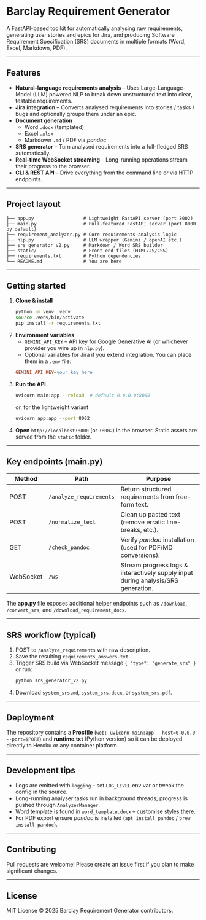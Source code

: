 # Barclay Requirement Generator

A FastAPI-based toolkit for automatically analysing raw requirements, generating user stories and epics for Jira, and producing Software Requirement Specification (SRS) documents in multiple formats (Word, Excel, Markdown, PDF).

---

## Features

* **Natural-language requirements analysis** – Uses Large-Language-Model (LLM) powered NLP to break down unstructured text into clear, testable requirements.
* **Jira integration** – Converts analysed requirements into stories / tasks / bugs and optionally groups them under an epic.
* **Document generation**
  * Word `.docx` (templated)
  * Excel `.xlsx`
  * Markdown `.md` / PDF via *pandoc*
* **SRS generator** – Turn analysed requirements into a full-fledged SRS automatically.
* **Real-time WebSocket streaming** – Long-running operations stream their progress to the browser.
* **CLI & REST API** – Drive everything from the command line or via HTTP endpoints.

---

## Project layout

```
├── app.py                  # Lightweight FastAPI server (port 8002)
├── main.py                 # Full-featured FastAPI server (port 8000 by default)
├── requirement_analyzer.py # Core requirements-analysis logic
├── nlp.py                  # LLM wrapper (Gemini / openAI etc.)
├── srs_generator_v2.py     # Markdown / Word SRS builder
├── static/                 # Front-end files (HTML/JS/CSS)
├── requirements.txt        # Python dependencies
└── README.md               # You are here
```

---

## Getting started

1. **Clone & install**
   ```bash
   python -m venv .venv
   source .venv/bin/activate
   pip install -r requirements.txt
   ```
2. **Environment variables**
   * `GEMINI_API_KEY` – API key for Google Generative AI (or whichever provider you wire up in `nlp.py`).
   * Optional variables for Jira if you extend integration.
   You can place them in a `.env` file:
   ```ini
   GEMINI_API_KEY=your_key_here
   ```
3. **Run the API**
   ```bash
   uvicorn main:app --reload  # default 0.0.0.0:8000
   ```
   or, for the lightweight variant
   ```bash
   uvicorn app:app --port 8002
   ```
4. **Open** `http://localhost:8000` (or `:8002`) in the browser. Static assets are served from the `static` folder.

---

## Key endpoints (main.py)

| Method | Path | Purpose |
| ------ | ---- | ------- |
| POST | `/analyze_requirements` | Return structured requirements from free-form text. |
| POST | `/normalize_text` | Clean up pasted text (remove erratic line-breaks, etc.). |
| GET  | `/check_pandoc` | Verify *pandoc* installation (used for PDF/MD conversions). |
| WebSocket | `/ws` | Stream progress logs & interactively supply input during analysis/SRS generation. |

The **app.py** file exposes additional helper endpoints such as `/download`, `/convert_srs`, and `/download_requirement_docx`.

---

## SRS workflow (typical)

1. POST to `/analyze_requirements` with raw description.
2. Save the resulting `requirements_answers.txt`.
3. Trigger SRS build via WebSocket message `{ "type": "generate_srs" }` or run:
   ```bash
   python srs_generator_v2.py
   ```
4. Download `system_srs.md`, `system_srs.docx`, or `system_srs.pdf`.

---

## Deployment

The repository contains a **Procfile** (`web: uvicorn main:app --host=0.0.0.0 --port=$PORT`) and **runtime.txt** (Python version) so it can be deployed directly to Heroku or any container platform.

---

## Development tips

* Logs are emitted with `logging` – set `LOG_LEVEL` env var or tweak the config in the source.
* Long-running analyser tasks run in background threads; progress is pushed through `AnalyzerManager`.
* Word template is found in `word_template.docx` – customise styles there.
* For PDF export ensure *pandoc* is installed (`apt install pandoc` / `brew install pandoc`).

---

## Contributing

Pull requests are welcome! Please create an issue first if you plan to make significant changes.

---

## License

MIT License © 2025 Barclay Requirement Generator contributors.
